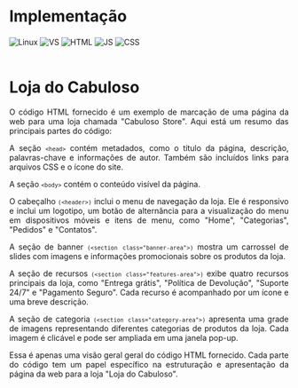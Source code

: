# Implementação 

<div style="display: inline_block">
  <img align="center" alt="Linux" src="https://img.shields.io/badge/Linux-FCC624?style=for-the-badge&logo=linux&logoColor=black" />
  <img align="center" alt="VS" src="https://img.shields.io/badge/Visual_Studio_Code-0078D4?style=for-the-badge&logo=visual%20studio%20code&logoColor=white" />
  <img align="center" alt="HTML" src="https://img.shields.io/badge/HTML-239120?style=for-the-badge&logo=html5&logoColor=white" />
  <img align="center" alt="JS" src="https://img.shields.io/badge/JavaScript-F7DF1E?style=for-the-badge&logo=javascript&logoColor=black" />
  <img align="center" alt="CSS" src="https://img.shields.io/badge/CSS-239120?&style=for-the-badge&logo=css3&logoColor=white" />
</div><br/>

# Loja do Cabuloso

<div align="justify">
  
O código HTML fornecido é um exemplo de marcação de uma página da web para uma loja chamada "Cabuloso Store". Aqui está um resumo das principais partes do código:

A seção <code>`<head>`</code> contém metadados, como o título da página, descrição, palavras-chave e informações de autor. Também são incluídos links para arquivos CSS e o ícone do site.

A seção <code>`<body>`</code> contém o conteúdo visível da página.

  O cabeçalho <code>`(<header>)`</code> inclui o menu de navegação da loja. Ele é responsivo e inclui um logotipo, um botão de alternância para a visualização do menu em dispositivos móveis e itens de menu, como "Home", "Categorias", "Pedidos" e "Contatos".

A seção de banner <code>`(<section class="banner-area">)`</code> mostra um carrossel de slides com imagens e informações promocionais sobre os produtos da loja.

A seção de recursos <code>`(<section class="features-area">)`</code> exibe quatro recursos principais da loja, como "Entrega grátis", "Política de Devolução", "Suporte 24/7" e "Pagamento Seguro". Cada recurso é acompanhado por um ícone e uma breve descrição.

A seção de categoria <code>`(<section class="category-area">)`</code> apresenta uma grade de imagens representando diferentes categorias de produtos da loja. Cada imagem é clicável e pode ser ampliada em uma janela pop-up.

Essa é apenas uma visão geral geral do código HTML fornecido. Cada parte do código tem um papel específico na estruturação e apresentação da página da web para a loja "Loja do Cabuloso".
  
</div>
